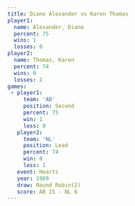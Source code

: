 ```yaml
---
title: Diane Alexander vs Karen Thomas
player1:                
  name: Alexander, Diane
  percent: 75           
  wins: 1               
  losses: 0             
player2:                
  name: Thomas, Karen   
  percent: 74           
  wins: 0               
  losses: 1             
games:
 - player1:          
     team: 'AB'      
     position: Second
     percent: 75     
     win: 1          
     loss: 0         
   player2:        
     team: 'NL'    
     position: Lead
     percent: 74   
     win: 0        
     loss: 1       
   event: Hearts       
   year: 1989          
   draw: Round Robin(2)
   score: AB 15 - NL 6 
---
```


